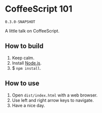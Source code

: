 # CoffeeScript 101

`0.3.0-SNAPSHOT`

A little talk on CoffeeScript.

## How to build

1. Keep calm.
2. Install [Node.js](http://nodejs.org/ "Node.js official website.").
3. $ `npm install`.

## How to use

1. Open `dist/index.html` with a web browser.
2. Use left and right arrow keys to navigate.
3. Have a nice day.